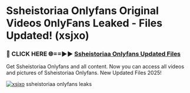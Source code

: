 # Ssheistoriaa Onlyfans Original Videos 0nlyFans Leaked - Files Updated! (xsjxo)

<h3>🔴 CLICK HERE 🌐==►► <a href="https://tinyurl.com/2wckxsce" rel="nofollow">Ssheistoriaa Onlyfans Updated Files</a></h3>

Get Ssheistoriaa Onlyfans and all content. Now you can access all videos and pictures of Ssheistoriaa Onlyfans. New Updated Files 2025!

[![xsjxo](https://i.imgur.com/AFduVYN.gif)](https://tinyurl.com/2wckxsce)
ssheistoriaa onlyfans leaks